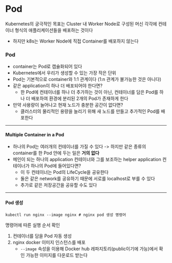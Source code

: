 # Pod

Kubernetes의 궁극적인 목표는 Cluster 내 Worker Node로 구성된 머신 각각에 컨테이너 형식의 애플리케이션들을 배포하는 것이다
- 하지만 k8s는 Worker Node에 직접 Container를 배포하지 않는다

### Pod 
- container는 Pod로 캡슐화되어 있다
- Kubernetes에서 우리가 생성할 수 있는 가장 작은 단위
- Pod는 기본적으로 container와 1:1 관계이다 (1:n 관계가 불가능한 것은 아니다)
- 같은 application이 하나 더 배포되어야 한다면? 
    - 한 Pod에 컨테이너를 하나 더 추가하는 것이 아닌, 컨테이너를 담은 Pod를 하나 더 배포하여 환경에 분리된 2개의 Pod가 존재하게 한다
- 만약 사용량이 늘어나고 현재 노드가 충분한 공간이 없다면?
    - 클러스터의 물리적인 용량을 늘리기 위해 새 노드를 만들고 추가적인 Pod를 배포한다

---

#### Multiple Container in a Pod
- 하나의 Pod는 여러개의 컨테이너를 가질 수 있다 -> 하지만 같은 종류의 container를 한 Pod 안에 두는 일은 **거의 없다**
- 메인이 되는 하나의 application 컨테이너와 그를 보조하는 helper application 컨테이너가 하나의 Pod에 들어있다면?
    - 이 두 컨테이너는 Pod의 LifeCycle을 공유한다
    - 둘은 같은 network를 공유하기 때문에 서로를 localhost로 부를 수 있다
    - 추가로 같은 저장공간을 공유할 수도 있다


---

#### Pod 생성
```
kubectl run nginx --image nginx # nginx pod 생성 명령어
```
명령어에 따른 실행 순서 확인
1. 컨테이너를 담을 Pod 자동 생성 
2. nginx docker 이미지 인스턴스를 배포
    - `--image` 속성을 이용해 Docker hub 레파지토리(public이기에 가능)에서 확인 가능한 이미지를 다운로드 받는다